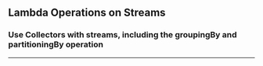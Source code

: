 ## Lambda Operations on Streams
### Use Collectors with streams, including the groupingBy and partitioningBy operation
-----
